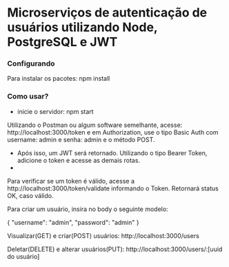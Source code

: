 # Microserviços de autenticação de usuários utilizando Node, PostgreSQL e JWT

### Configurando

Para instalar os pacotes:
npm install

### Como usar?

-   inicie o servidor:
    npm start

Utilizando o Postman ou algum software semelhante, acesse: http://localhost:3000/token e em Authorization, use o tipo Basic Auth com username: admin e senha: admin e o método POST.

- Após isso, um JWT será retornado. Utilizando o tipo Bearer Token, adicione o token e acesse as demais rotas.
- 
Para verificar se um token é válido, acesse a http://localhost:3000/token/validate informando o Token. Retornará status OK, caso válido.

Para criar um usuário, insira no body o seguinte modelo:

{
"username": "admin",
"password": "admin"
}


Visualizar(GET) e criar(POST) usuários: http://localhost:3000/users

Deletar(DELETE) e alterar usuários(PUT): http://localhost:3000/users/:[uuid do usuário]
